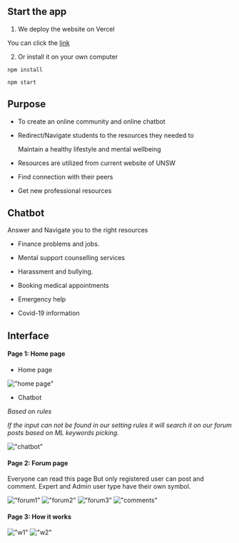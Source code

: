 ## Start the app
1. We deploy the website on Vercel

You can click the [link](https://unihelp-9323team3.vercel.app/) 

2. Or install it on your own computer

`npm install`

`npm start` 


## Purpose
* To create an online community and online chatbot​

* Redirect/Navigate students to the resources they needed to ​

    Maintain a healthy lifestyle and mental wellbeing​

* Resources are utilized from current website of UNSW​

* Find connection with their peers​

* Get new professional resources

## Chatbot
Answer and Navigate you to the right resources​
* Finance problems and jobs.​

* Mental support counselling services​

* Harassment and bullying.​

* Booking medical appointments ​

* Emergency help ​

* Covid-19 information

## Interface
#### Page 1: Home page
* Home page

!["home page"](https://images.pexels.com/photos/5044499/pexels-photo-5044499.jpeg?auto=compress&cs=tinysrgb&dpr=2&h=750&w=1260)
* Chatbot

_Based on rules_

_If the input can not be found in our setting rules it will search it on our forum posts based on ML keywords picking._

!["chatbot"](https://images.pexels.com/photos/5044500/pexels-photo-5044500.jpeg?auto=compress&cs=tinysrgb&dpr=2&h=750&w=1260)
#### Page 2: Forum page
Everyone can read this page
But only registered user can post and comment.
Expert and Admin user type have their own symbol.

!["forum1"](https://images.pexels.com/photos/5044471/pexels-photo-5044471.jpeg?auto=compress&cs=tinysrgb&dpr=2&h=750&w=1260)
!["forum2"](https://images.pexels.com/photos/5044502/pexels-photo-5044502.jpeg?auto=compress&cs=tinysrgb&dpr=2&h=750&w=1260)
!["forum3"](https://images.pexels.com/photos/5044470/pexels-photo-5044470.jpeg?auto=compress&cs=tinysrgb&dpr=2&h=750&w=1260)
!["comments"](https://images.pexels.com/photos/5044503/pexels-photo-5044503.jpeg?auto=compress&cs=tinysrgb&dpr=2&h=750&w=1260)
#### Page 3: How it works

!["w1"](https://images.pexels.com/photos/5044438/pexels-photo-5044438.jpeg?auto=compress&cs=tinysrgb&dpr=2&h=750&w=1260)
!["w2"](https://images.pexels.com/photos/5044437/pexels-photo-5044437.jpeg?auto=compress&cs=tinysrgb&dpr=2&h=750&w=1260)

